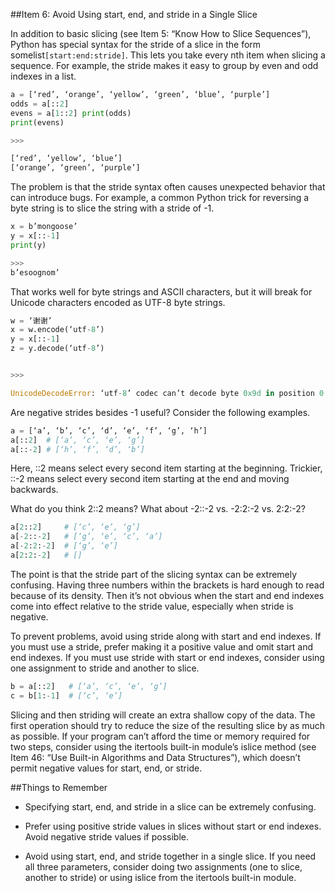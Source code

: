 ##Item 6: Avoid Using start, end, and stride in a Single Slice

In addition to basic slicing (see Item 5: “Know How to Slice Sequences”), Python has special syntax for the stride of a slice in the form somelist`[start:end:stride]`. This lets you take every nth item when slicing a sequence. For example, the stride makes it easy to group by even and odd indexes in a list.

```python
a = [‘red’, ‘orange’, ‘yellow’, ‘green’, ‘blue’, ‘purple’] 
odds = a[::2]
evens = a[1::2] print(odds)
print(evens)

>>>

[‘red’, ‘yellow’, ‘blue’] 
[‘orange’, ‘green’, ‘purple’]
```

The problem is that the stride syntax often causes unexpected behavior that can introduce bugs. For example, a common Python trick for reversing a byte string is to slice the string with a stride of -1.

```python
x = b’mongoose’ 
y = x[::-1] 
print(y)

>>> 
b’esoognom’
```

That works well for byte strings and ASCII characters, but it will break for Unicode characters encoded as UTF-8 byte strings.

```python
w = ‘谢谢’
x = w.encode(‘utf-8’) 
y = x[::-1]
z = y.decode(‘utf-8’)


>>>

UnicodeDecodeError: ‘utf-8’ codec can’t decode byte 0x9d in position 0: invalid start byte
```

Are negative strides besides -1 useful? Consider the following examples.

```python
a = [‘a’, ‘b’, ‘c’, ‘d’, ‘e’, ‘f’, ‘g’, ‘h’]
a[::2]  # [‘a’, ‘c’, ‘e’, ‘g’] 
a[::-2] # [‘h’, ‘f’, ‘d’, ‘b’]
```

Here, ::2 means select every second item starting at the beginning. Trickier, ::-2 means select every second item starting at the end and moving backwards.

What do you think 2::2 means? What about -2::-2 vs. -2:2:-2 vs. 2:2:-2?

```python 
a[2::2]     # [‘c’, ‘e’, ‘g’]
a[-2::-2]   # [‘g’, ‘e’, ‘c’, ‘a’] 
a[-2:2:-2]  # [‘g’, ‘e’]
a[2:2:-2]   # []
```



The point is that the stride part of the slicing syntax can be extremely confusing. Having three numbers within the brackets is hard enough to read because of its density. Then it’s not obvious when the start and end indexes come into effect relative to the stride value, especially when stride is negative.

To prevent problems, avoid using stride along with start and end indexes. If you must use a stride, prefer making it a positive value and omit start and end indexes. If you must use stride with start or end indexes, consider using one assignment to stride and another to slice.

```python
b = a[::2]   # [‘a’, ‘c’, ‘e’, ‘g’] 
c = b[1:-1]  # [‘c’, ‘e’]
```
 

Slicing and then striding will create an extra shallow copy of the data. The first operation should try to reduce the size of the resulting slice by as much as possible. If your program can’t afford the time or memory required for two steps, consider using the itertools built-in module’s islice method (see Item 46: “Use Built-in Algorithms and Data Structures”), which doesn’t permit negative values for start, end, or stride.


##Things to Remember

* Specifying start, end, and stride in a slice can be extremely confusing.

* Prefer using positive stride values in slices without start or end indexes. Avoid negative stride values if possible.

* Avoid using start, end, and stride together in a single slice. If you need all three parameters, consider doing two assignments (one to slice, another to stride) or using islice from the itertools built-in module.
